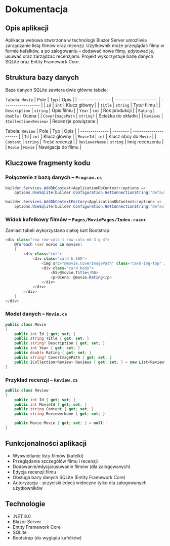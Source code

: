 # Dokumentacja
## Opis aplikacji
Aplikacja webowa stworzona w technologii Blazor Server umożliwia zarządzanie listą filmów oraz recenzji. Użytkownik może przeglądać filmy w formie kafelków, a po zalogowaniu – dodawać nowe filmy, edytować je, usuwać oraz zarządzać recenzjami. Projekt wykorzystuje bazę danych SQLite oraz Entity Framework Core.

## Struktura bazy danych
Baza danych SQLite zawiera dwie główne tabele:

Tabela: `Movie`
| Pole             | Typ                   | Opis               |
| ---------------- | --------------------- | ------------------ |
| `Id`             | `int`                 | Klucz główny       |
| `Title`          | `string`              | Tytuł filmu        |
| `Description`    | `string`              | Opis filmu         |
| `Year`           | `int`                 | Rok produkcji      |
| `Rating`         | `double`              | Ocena              |
| `CoverImagePath` | `string?`             | Ścieżka do okładki |
| `Reviews`        | `ICollection<Review>` | Recenzje powiązane |


Tabela: `Review`
| Pole           | Typ      | Opis                  |
| -------------- | -------- | --------------------- |
| `Id`           | `int`    | Klucz główny          |
| `MovieId`      | `int`    | Klucz obcy do `Movie` |
| `Content`      | `string` | Treść recenzji        |
| `ReviewerName` | `string` | Imię recenzenta       |
| `Movie`        | `Movie`  | Nawigacja do filmu    |

## Kluczowe fragmenty kodu
### Połączenie z bazą danych – `Program.cs`

```C#
builder.Services.AddDbContext<ApplicationDbContext>(options =>
    options.UseSqlite(builder.Configuration.GetConnectionString("DefaultConnection")));

builder.Services.AddDbContextFactory<ApplicationDbContext>(options =>
    options.UseSqlite(builder.Configuration.GetConnectionString("DefaultConnection")));
```

### Widok kafelkowy filmów – `Pages/MoviePages/Index.razor`
Zamiast tabeli wykorzystano siatkę kart Bootstrap:
```C#
<div class="row row-cols-1 row-cols-md-3 g-4">
    @foreach (var movie in movies)
    {
        <div class="col">
            <div class="card h-100">
                <img src="@movie.CoverImagePath" class="card-img-top" />
                <div class="card-body">
                    <h5>@movie.Title</h5>
                    <p>Ocena: @movie.Rating</p>
                </div>
            </div>
        </div>
    }
</div>
```

### Model danych – `Movie.cs`
```C#
public class Movie
{
    public int Id { get; set; }
    public string Title { get; set; }
    public string? Description { get; set; }
    public int Year { get; set; }
    public double Rating { get; set; }
    public string? CoverImagePath { get; set; }
    public ICollection<Review> Reviews { get; set; } = new List<Review>();
}
```

### Przykład recenzji – `Review.cs`
```C#
public class Review
{
    public int Id { get; set; }
    public int MovieId { get; set; }
    public string Content { get; set; }
    public string ReviewerName { get; set; }

    public Movie Movie { get; set; } = null!;
}
```

## Funkcjonalności aplikacji
- Wyświetlanie listy filmów (kafelki)
- Przeglądanie szczegółów filmu i recenzji
- Dodawanie/edycja/usuwanie filmów (dla zalogowanych)
- Edycja recenzji filmu
- Obsługa bazy danych SQLite (Entity Framework Core)
- Autoryzacja – przyciski edycji widoczne tylko dla zalogowanych użytkowników

## Technologie
- .NET 8.0
- Blazor Server
- Entity Framework Core
- SQLite
- Bootstrap (do wyglądu kafelków)
